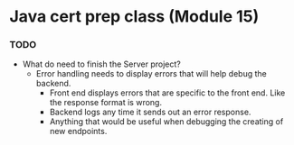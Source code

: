 # Java cert prep class (Module 15)

<style>
@media print {
  pre {
    border: 1px solid gray;
    page-break-inside: avoid;
  }
}

.break {
  page-break-after: always;
}
</style>

### TODO

- What do need to finish the Server project?
  - Error handling needs to display errors that will help debug the backend.
    - Front end displays errors that are specific to the front end. Like the response format is wrong.
    - Backend logs any time it sends out an error response.
    - Anything that would be useful when debugging the creating of new endpoints.
